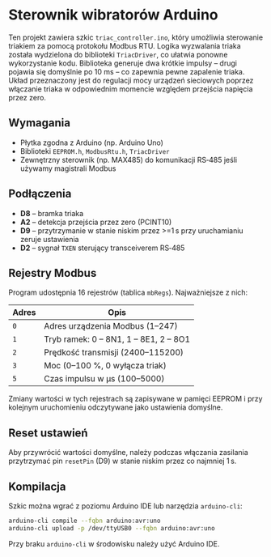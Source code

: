 # Sterownik wibratorów Arduino

Ten projekt zawiera szkic `triac_controller.ino`, który umożliwia sterowanie triakiem za pomocą protokołu Modbus RTU. Logika wyzwalania triaka została wydzielona do biblioteki `TriacDriver`, co ułatwia ponowne wykorzystanie kodu. Biblioteka generuje dwa krótkie impulsy – drugi pojawia się domyślnie po 10&nbsp;ms – co zapewnia pewne zapalenie triaka. Układ przeznaczony jest do regulacji mocy urządzeń sieciowych poprzez włączanie triaka w odpowiednim momencie względem przejścia napięcia przez zero.

## Wymagania
- Płytka zgodna z Arduino (np. Arduino Uno)
- Biblioteki `EEPROM.h`, `ModbusRtu.h`, `TriacDriver`
- Zewnętrzny sterownik (np. MAX485) do komunikacji RS‑485 jeśli używamy magistrali Modbus

## Podłączenia
- **D8** – bramka triaka
- **A2** – detekcja przejścia przez zero (PCINT10)
- **D9** – przytrzymanie w stanie niskim przez \>=1 s przy uruchamianiu zeruje ustawienia
- **D2** – sygnał `TXEN` sterujący transceiverem RS‑485

## Rejestry Modbus
Program udostępnia 16 rejestrów (tablica `mbRegs`). Najważniejsze z nich:

| Adres | Opis |
|-------|------|
| `0` | Adres urządzenia Modbus (1–247) |
| `1` | Tryb ramek: 0 – 8N1, 1 – 8E1, 2 – 8O1 |
| `2` | Prędkość transmisji (2400–115200) |
| `3` | Moc (0–100 %, 0 wyłącza triak) |
| `5` | Czas impulsu w µs (100–5000) |

Zmiany wartości w tych rejestrach są zapisywane w pamięci EEPROM i przy kolejnym uruchomieniu odczytywane jako ustawienia domyślne.

## Reset ustawień
Aby przywrócić wartości domyślne, należy podczas włączania zasilania przytrzymać pin `resetPin` (D9) w stanie niskim przez co najmniej 1 s.

## Kompilacja
Szkic można wgrać z poziomu Arduino IDE lub narzędzia `arduino-cli`:

```bash
arduino-cli compile --fqbn arduino:avr:uno
arduino-cli upload -p /dev/ttyUSB0 --fqbn arduino:avr:uno
```

Przy braku `arduino-cli` w środowisku należy użyć Arduino IDE.

